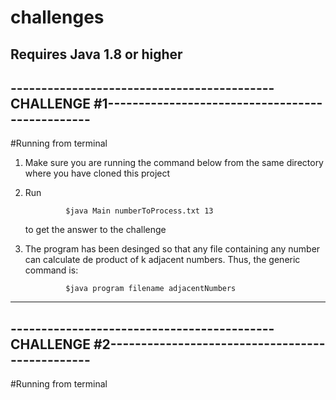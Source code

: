 # challenges
Requires Java 1.8 or higher
------------------------------------------------------------------------------------------------------------------------------------------------------
-------------------------------------------CHALLENGE #1------------------------------------------------
------------------------------------------------------------------------------------------------------------------------------------------------------
#Running from terminal
1. Make sure you are running the command below from the same directory where you have cloned this project
2. Run 

                $java Main numberToProcess.txt 13 
                
   to get the answer to the challenge
4. The program has been desinged so that any file containing any number can calculate de product of k adjacent numbers. Thus, the generic command is:

                $java program filename adjacentNumbers 
        
------------------------------------------------------------------------------------------------------------------------------------------------------
-------------------------------------------CHALLENGE #2------------------------------------------------
------------------------------------------------------------------------------------------------------------------------------------------------------
#Running from terminal
